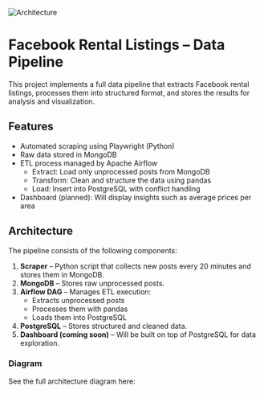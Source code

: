 <!-- ![Description of image](https://raw.githubusercontent.com/Daniel1Maymon/ApartmentHunterBot/main/diagram-export-3-21-2025-9_12_24-AM.png) -->
![Architecture](.Scraper-project-Digram.png)

# Facebook Rental Listings – Data Pipeline

This project implements a full data pipeline that extracts Facebook rental listings, processes them into structured format, and stores the results for analysis and visualization.

## Features

- Automated scraping using Playwright (Python)
- Raw data stored in MongoDB
- ETL process managed by Apache Airflow
  - Extract: Load only unprocessed posts from MongoDB
  - Transform: Clean and structure the data using pandas
  - Load: Insert into PostgreSQL with conflict handling
- Dashboard (planned): Will display insights such as average prices per area

## Architecture

The pipeline consists of the following components:

1. **Scraper** – Python script that collects new posts every 20 minutes and stores them in MongoDB.
2. **MongoDB** – Stores raw unprocessed posts.
3. **Airflow DAG** – Manages ETL execution:
   - Extracts unprocessed posts
   - Processes them with pandas
   - Loads them into PostgreSQL
4. **PostgreSQL** – Stores structured and cleaned data.
5. **Dashboard (coming soon)** – Will be built on top of PostgreSQL for data exploration.

### Diagram

See the full architecture diagram here:

```markdown

